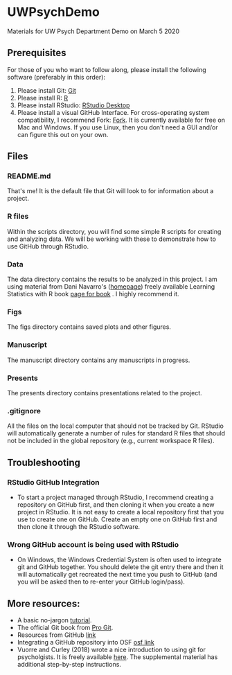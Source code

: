 # UWPsychDemo
Materials for UW Psych Department Demo on March 5 2020

## Prerequisites
For those of you who want to follow along, please install the following software (preferably in this order):

1. Please install Git: [Git](https://git-scm.com/downloads)
2. Please install R: [R](https://www.r-project.org/)
3. Please install RStudio: [RStudio Desktop](https://rstudio.com/products/rstudio/download/)
4. Please install a visual GitHub Interface. For cross-operating system compatibility, I recommend Fork: [Fork](https://git-fork.com/). It is currently available for free on Mac and Windows. If you use Linux, then you don't need a GUI and/or can figure this out on your own.

## Files
### README.md
That's me! It is the default file that Git will look to for information about a project.

### R files
Within the scripts directory, you will find some simple R scripts for creating and analyzing data. We will be working with these to demonstrate how to use GitHub through RStudio.

### Data
The data directory contains the results to be analyzed in this project. I am using material from Dani Navarro's ([homepage](https://compcogscisydney.org/)) freely available Learning Statistics with R book [page for book](https://learningstatisticswithr.com/) . I highly recommend it.

### Figs
The figs directory contains saved plots and other figures.

### Manuscript
The manuscript directory contains any manuscripts in progress.

### Presents
The presents directory contains presentations related to the project.

### .gitignore
All the files on the local computer that should not be tracked by Git. RStudio will automatically generate a number of rules for standard R files that should not be included in the global repository (e.g., current workspace R files).

## Troubleshooting
### RStudio GitHub Integration
- To start a project managed through RStudio, I recommend creating a repository on GitHub first, and then cloning it when you create a new project in RStudio. It is not easy to create a local repository first that you use to create one on GitHub. Create an empty one on GitHub first and then clone it through the RStudio software.

### Wrong GitHub account is being used with RStudio

- On Windows, the Windows Credential System is often used to integrate git and GitHub together. You should delete the git entry there and then it will automatically get recreated the next time you push to GitHub (and you will be asked then to re-enter your GitHub login/pass).  

## More resources:
- A basic no-jargon [tutorial](https://github.com/korandabit/labProtocol/blob/master/git_guide.md).
- The official Git book from [Pro Git](https://git-scm.com/book/en/v2).
- Resources from GitHub [link](https://help.github.com/en/github/getting-started-with-github/git-and-github-learning-resources)
- Integrating a GitHub repository into OSF [osf link](https://help.osf.io/hc/en-us/articles/360019929813-Connect-GitHub-to-a-Project)
- Vuorre and Curley (2018) wrote a nice introduction to using git for psycholgists. It is freely available [here](https://journals.sagepub.com/doi/full/10.1177/2515245918754826). The supplemental material has additional step-by-step instructions.
